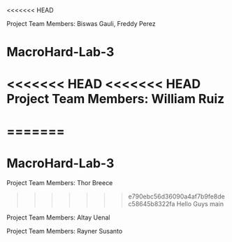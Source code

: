 <<<<<<< HEAD

Project Team Members: Biswas Gauli, Freddy Perez
# MacroHard-Lab-3
<<<<<<< HEAD
<<<<<<< HEAD
Project Team Members:
William Ruiz
=======
=======
=======
# MacroHard-Lab-3
Project Team Members: 
Thor Breece

>>>>>>> e790ebc56d36090a4af7b9fe8dec58645b8322fa
Hello Guys
>>>>>>> main

Project Team Members:
Altay Uenal

Project Team Members:
Rayner Susanto
